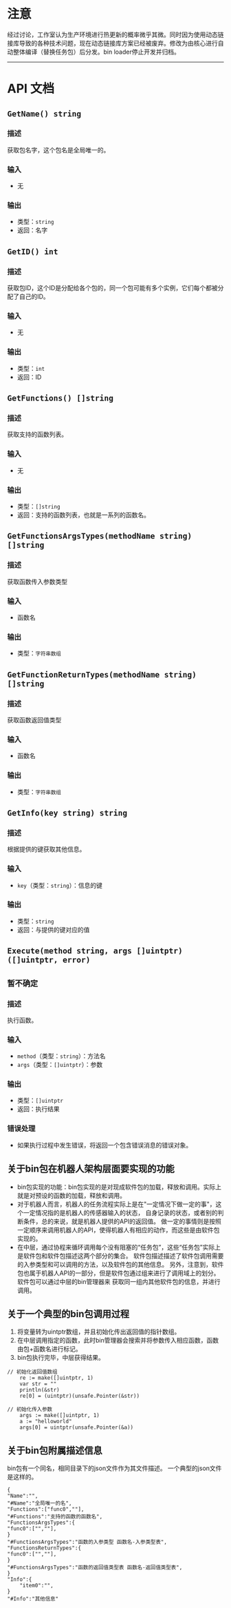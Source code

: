 # 注意
经过讨论，工作室认为生产环境进行热更新的概率微乎其微。同时因为使用动态链接库导致的各种技术问题，现在动态链接库方案已经被废弃。修改为由核心进行自动整体编译（替换任务包）后分发。bin loader停止开发并归档。

---
# API 文档

## `GetName() string`

### 描述
获取包名字，这个包名是全局唯一的。

### 输入
- 无

### 输出
- 类型：`string`
- 返回：名字

## `GetID() int`

### 描述
获取包ID，这个ID是分配给各个包的，同一个包可能有多个实例，它们每个都被分配了自己的ID。

### 输入
- 无

### 输出
- 类型：`int`
- 返回：ID

## `GetFunctions() []string`

### 描述
获取支持的函数列表。

### 输入
- 无

### 输出
- 类型：`[]string`
- 返回：支持的函数列表，也就是一系列的函数名。

## `GetFunctionsArgsTypes(methodName string) []string`

### 描述
获取函数传入参数类型

### 输入
- 函数名

### 输出
- 类型：`字符串数组`

## `GetFunctionReturnTypes(methodName string) []string`

### 描述
获取函数返回值类型

### 输入
- 函数名

### 输出
- 类型：`字符串数组`

## `GetInfo(key string) string`

### 描述
根据提供的键获取其他信息。

### 输入
- `key`（类型：`string`）：信息的键

### 输出
- 类型：`string`
- 返回：与提供的键对应的值

## `Execute(method string, args []uintptr) ([]uintptr, error)`
## `暂不确定`
### 描述
执行函数。

### 输入
- `method`（类型：`string`）：方法名
- `args`（类型：`[]uintptr`）：参数

### 输出
- 类型：`[]uintptr`
- 返回：执行结果

### 错误处理
- 如果执行过程中发生错误，将返回一个包含错误消息的错误对象。

## 关于bin包在机器人架构层面要实现的功能
- bin包实现的功能：bin包实现的是对现成软件包的加载，释放和调用。实际上就是对预设的函数的加载，释放和调用。
- 对于机器人而言，机器人的任务流程实际上是在"一定情况下做一定的事"，这个一定情况指的是机器人的传感器输入的状态，
自身记录的状态，或者别的判断条件，总的来说，就是机器人提供的API的返回值。
做一定的事情则是按照一定顺序来调用机器人的API，使得机器人有相应的动作，而这些是由软件包实现的。
- 在中层，通过协程来循环调用每个没有阻塞的“任务包”，这些“任务包”实际上是软件包和软件包描述这两个部分的集合。
软件包描述描述了软件包调用需要的入参类型和可以调用的方法，以及软件包的其他信息。
另外，注意到，软件包也属于机器人API的一部分，但是软件包通过组来进行了调用域上的划分。软件包可以通过中层的bin管理器来
获取同一组内其他软件包的信息，并进行调用。

## 关于一个典型的bin包调用过程
1. 将变量转为uintptr数组，并且初始化传出返回值的指针数组。
2. 在中层调用指定的函数，此时bin管理器会搜索并将参数传入相应函数，函数由包+函数名进行标记。
3. bin包执行完毕，中层获得结果。
```
// 初始化返回值数组
    re := make([]uintptr, 1)
	var str = ""
	println(&str)
	re[0] = (uintptr)(unsafe.Pointer(&str))
	
// 初始化传入参数
	args := make([]uintptr, 1)
	a := "helloworld"
	args[0] = uintptr(unsafe.Pointer(&a))
```
## 关于bin包附属描述信息
bin包有一个同名，相同目录下的json文件作为其文件描述。
一个典型的json文件是这样的。
```
{
"Name":"",
"#Name":"全局唯一的名",
"Functions":["func0",""],
"#Functions":"支持的函数的函数名",
"FunctionsArgsTypes":{
"func0":["",""],
}
"#FunctionsArgsTypes":"函数的入参类型 函数名-入参类型表",
"FunctionsReturnTypes":{
"func0":["",""],
}
"#FunctionsArgsTypes":"函数的返回值类型表 函数名-返回值类型表",
}
"Info":{
    "item0":"",
}
"#Info":"其他信息"
```
